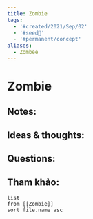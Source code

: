```yaml
---
title: Zombie
tags:
  - '#created/2021/Sep/02'
  - '#seed🥜'
  - '#permanent/concept'
aliases:
  - Zombee
---
```

# Zombie

## Notes:


## Ideas & thoughts:

## Questions:


## Tham khảo:
```dataview
list
from [[Zombie]]
sort file.name asc
```